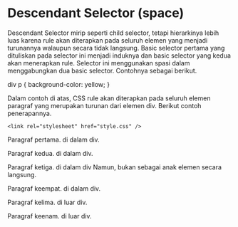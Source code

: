 # Descendant Selector (space)
Descendant Selector mirip seperti child selector, tetapi hierarkinya lebih luas karena rule akan diterapkan pada seluruh elemen yang menjadi turunannya walaupun secara tidak langsung. Basic selector pertama yang dituliskan pada selector ini menjadi induknya dan basic selector yang kedua akan menerapkan rule. Selector ini menggunakan spasi dalam menggabungkan dua basic selector. Contohnya sebagai berikut.

div p {
  background-color: yellow;
}

Dalam contoh di atas, CSS rule akan diterapkan pada seluruh elemen paragraf yang merupakan turunan dari elemen div. Berikut contoh penerapannya.

<!DOCTYPE html>
<html>
  <head>
    <meta charset="UTF-8" />
    <title>Judul Dokumen</title>
    
    <link rel="stylesheet" href="style.css" />
  </head>
  <body>
    <div>
      <p>Paragraf pertama. di dalam div.</p>
      <p>Paragraf kedua. di dalam div.</p>
      <section>
        <p>
          Paragraf ketiga. di dalam div Namun, bukan sebagai anak elemen secara
          langsung.
        </p>
      </section>
      <p>Paragraf keempat. di dalam div.</p>
    </div>
    <p>Paragraf kelima. di luar div.</p>
    <p>Paragraf keenam. di luar div.</p>
  </body>
</html>
